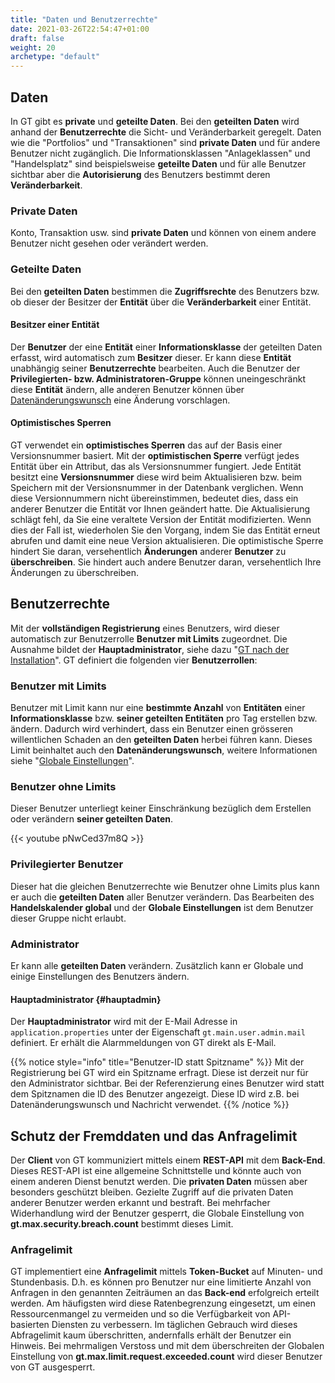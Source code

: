 ```yaml
---
title: "Daten und Benutzerrechte"
date: 2021-03-26T22:54:47+01:00
draft: false
weight: 20
archetype: "default"
---
```

## Daten
In GT gibt es **private** und **geteilte Daten**. Bei den **geteilten Daten** wird anhand der **Benutzerrechte** die Sicht- und  Veränderbarkeit geregelt. Daten wie die "Portfolios" und "Transaktionen" sind **private Daten** und für andere Benutzer nicht zugänglich. Die Informationsklassen "Anlageklassen" und "Handelsplatz" sind beispielsweise **geteilte Daten** und für alle Benutzer sichtbar aber die **Autorisierung** des Benutzers bestimmt deren **Veränderbarkeit**.

### Private Daten
Konto, Transaktion usw. sind **private Daten** und können von einem andere Benutzer nicht gesehen oder verändert werden.

### Geteilte Daten
Bei den **geteilten Daten** bestimmen die **Zugriffsrechte** des Benutzers bzw. ob dieser der Besitzer der **Entität** über die **Veränderbarkeit** einer Entität.

#### Besitzer einer Entität
Der **Benutzer** der eine **Entität** einer **Informationsklasse** der geteilten Daten erfasst, wird automatisch zum **Besitzer** dieser. Er kann diese **Entität** unabhängig seiner **Benutzerrechte** bearbeiten. Auch die Benutzer der **Privilegierten- bzw. Administratoren-Gruppe** können uneingeschränkt diese **Entität** ändern, alle anderen Benutzer können über [Datenänderungswunsch](../../basedata/) eine Änderung vorschlagen.

#### Optimistisches Sperren
GT verwendet ein **optimistisches Sperren** das auf der Basis einer Versionsnummer basiert. Mit der **optimistischen Sperre** verfügt jedes Entität über ein Attribut, das als Versionsnummer fungiert. Jede Entität besitzt eine **Versionsnummer** diese wird beim Aktualisieren bzw. beim Speichern mit der Versionsnummer in der Datenbank verglichen. Wenn diese Versionnummern nicht übereinstimmen, bedeutet dies, dass ein anderer Benutzer die Entität vor Ihnen geändert hatte. Die Aktualisierung schlägt fehl, da Sie eine veraltete Version der Entität modifizierten. Wenn dies der Fall ist, wiederholen Sie den Vorgang, indem Sie das Entität erneut abrufen und damit eine neue Version aktualisieren. Die optimistische Sperre hindert Sie daran, versehentlich **Änderungen** anderer **Benutzer** zu **überschreiben**. Sie hindert auch andere Benutzer daran, versehentlich Ihre Änderungen zu überschreiben.

## Benutzerrechte
Mit der **vollständigen Registrierung** eines Benutzers, wird dieser automatisch zur Benutzerrolle **Benutzer mit Limits** zugeordnet. Die Ausnahme bildet der **Hauptadministrator**, siehe dazu "[GT nach der Installation](../installationupdate/installationafter)". GT definiert die folgenden vier **Benutzerrollen**:

### Benutzer mit Limits
Benutzer mit Limit kann nur eine **bestimmte Anzahl** von **Entitäten** einer **Informationsklasse** bzw. **seiner geteilten Entitäten** pro Tag erstellen bzw. ändern. Dadurch wird verhindert, dass ein Benutzer einen grösseren willentlichen Schaden an den **geteilten Daten** herbei führen kann. Dieses Limit beinhaltet auch den **Datenänderungswunsch**, weitere Informationen siehe "[Globale Einstellungen](../../admindata/globalsettings)".

### Benutzer ohne Limits
Dieser Benutzer unterliegt keiner Einschränkung bezüglich dem Erstellen oder verändern **seiner geteilten Daten**.

{{< youtube pNwCed37m8Q >}}

### Privilegierter Benutzer
Dieser hat die gleichen Benutzerrechte wie Benutzer ohne Limits plus kann er auch die **geteilten Daten** aller Benutzer verändern. Das Bearbeiten des **Handelskalender global** und der **Globale Einstellungen** ist dem Benutzer dieser Gruppe nicht erlaubt.

### Administrator
Er kann alle **geteilten Daten** verändern. Zusätzlich kann er Globale und einige Einstellungen des Benutzers ändern.

#### Hauptadministrator {#hauptadmin}
Der **Hauptadministrator** wird mit der E-Mail Adresse in `application.properties` unter der Eigenschaft `gt.main.user.admin.mail` definiert. Er erhält die Alarmmeldungen von GT direkt als E-Mail.

{{% notice style="info" title="Benutzer-ID statt Spitzname" %}}
Mit der Registrierung bei GT wird ein Spitzname erfragt. Diese ist derzeit nur für den Administrator sichtbar. Bei der Referenzierung eines Benutzer wird statt dem Spitznamen die ID des Benutzer angezeigt. Diese ID wird z.B. bei Datenänderungswunsch und Nachricht verwendet.
{{% /notice %}}


## Schutz der Fremddaten und das Anfragelimit
Der **Client** von GT kommuniziert mittels einem **REST-API** mit dem **Back-End**. Dieses REST-API ist eine allgemeine Schnittstelle und könnte auch von einem anderen Dienst benutzt werden. Die **privaten Daten** müssen aber besonders geschützt bleiben. Gezielte Zugriff auf die privaten Daten anderer Benutzer werden erkannt und bestraft. Bei mehrfacher Widerhandlung wird der Benutzer gesperrt, die Globale Einstellung von **gt.max.security.breach.count** bestimmt dieses Limit.

### Anfragelimit
GT implementiert eine **Anfragelimit** mittels **Token-Bucket** auf Minuten- und Stundenbasis. D.h. es können pro Benutzer nur eine limitierte Anzahl von Anfragen in den genannten Zeiträumen an das **Back-end** erfolgreich erteilt werden. Am häufigsten wird diese Ratenbegrenzung eingesetzt, um einen Ressourcenmangel zu vermeiden und so die Verfügbarkeit von API-basierten Diensten zu verbessern. Im täglichen Gebrauch wird dieses Abfragelimit kaum überschritten, andernfalls erhält der Benutzer ein Hinweis. Bei mehrmaligen Verstoss und mit dem überschreiten der Globalen Einstellung von **gt.max.limit.request.exceeded.count** wird dieser Benutzer von GT ausgesperrt.
